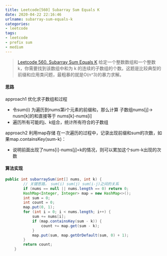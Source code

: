 ```yaml
---
title: Leetcode[560] Subarray Sum Equals K
date: 2020-04-22 22:16:46
urlname: subarray-sum-equals-k
categories:
- leetcode
tags:
- leetcode
- prefix sum
- medium
---
```

>[Leetcode 560. Subarray Sum Equals K](https://leetcode.com/problems/subarray-sum-equals-k/)
给定一个整数数组和一个整数 k，你需要找到该数组中和为 k 的连续的子数组的个数。这题是比较典型的前缀和应用类问题，最粗暴的就是O(n^3)的暴力求解。

<!--more-->
#### 思路
approach1 优化求子数组和过程
- 令sum(i) 为遍历到nums第i个元素的前缀和，那么计算 子数组nums[j]-> nusm[k]的和直接等于 nums[k]-nums[i]
- 遍历所有可能的j、k组合，统计所有符合的子数组

approach2 利用map存储
在一次遍历的过程中，记录出现前缀和sum的次数，如果map.containsKey(sum-k)：
- 说明前面出现了nums[i]-nums[j]=k的情况，则可以累加这个sum-k出现的次数

#### 算法实现
```java
public int subarraySum(int[] nums, int k) {
        // 关键思路， sum(i) sum(j) sum(i-j)之间的关系
        if (nums == null || nums.length == 0) return 0;
        HashMap<Integer, Integer> map = new HashMap<>();
        int sum = 0;
        int count = 0;
        map.put(0, 1);
        for (int i = 0; i < nums.length; i++) {
            sum += nums[i];
            if (map.containsKey(sum - k)) {
                count += map.get(sum - k);
            }
            map.put(sum, map.getOrDefault(sum, 0) + 1);
        }
        return count;
    }
```
